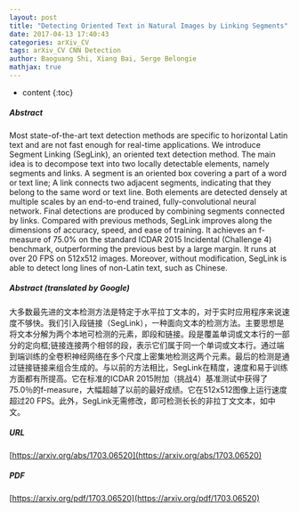 ```yaml
---
layout: post
title: "Detecting Oriented Text in Natural Images by Linking Segments"
date: 2017-04-13 17:40:43
categories: arXiv_CV
tags: arXiv_CV CNN Detection
author: Baoguang Shi, Xiang Bai, Serge Belongie
mathjax: true
---
```


* content
{:toc}

##### Abstract
Most state-of-the-art text detection methods are specific to horizontal Latin text and are not fast enough for real-time applications. We introduce Segment Linking (SegLink), an oriented text detection method. The main idea is to decompose text into two locally detectable elements, namely segments and links. A segment is an oriented box covering a part of a word or text line; A link connects two adjacent segments, indicating that they belong to the same word or text line. Both elements are detected densely at multiple scales by an end-to-end trained, fully-convolutional neural network. Final detections are produced by combining segments connected by links. Compared with previous methods, SegLink improves along the dimensions of accuracy, speed, and ease of training. It achieves an f-measure of 75.0% on the standard ICDAR 2015 Incidental (Challenge 4) benchmark, outperforming the previous best by a large margin. It runs at over 20 FPS on 512x512 images. Moreover, without modification, SegLink is able to detect long lines of non-Latin text, such as Chinese.

##### Abstract (translated by Google)
大多数最先进的文本检测方法是特定于水平拉丁文本的，对于实时应用程序来说速度不够快。我们引入段链接（SegLink），一种面向文本的检测方法。主要思想是将文本分解为两个本地可检测的元素，即段和链接。段是覆盖单词或文本行的一部分的定向框;链接连接两个相邻的段，表示它们属于同一个单词或文本行。通过端到端训练的全卷积神经网络在多个尺度上密集地检测这两个元素。最后的检测是通过链接链接来组合生成的。与以前的方法相比，SegLink在精度，速度和易于训练方面都有所提高。它在标准的ICDAR 2015附加（挑战4）基准测试中获得了75.0％的f-measure，大幅超越了以前的最好成绩。它在512x512图像上运行速度超过20 FPS。此外，SegLink无需修改，即可检测长长的非拉丁文文本，如中文。

##### URL
[https://arxiv.org/abs/1703.06520](https://arxiv.org/abs/1703.06520)

##### PDF
[https://arxiv.org/pdf/1703.06520](https://arxiv.org/pdf/1703.06520)

